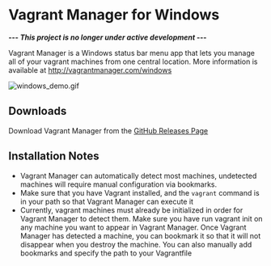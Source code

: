 # Vagrant Manager for Windows

**--- _This project is no longer under active development_ ---**

Vagrant Manager is a Windows status bar menu app that lets you manage all of your vagrant machines from one central location.
More information is available at http://vagrantmanager.com/windows

![windows_demo.gif](http://vagrantmanager.com/windows_demo.gif)

## Downloads
Download Vagrant Manager from the [GitHub Releases Page](https://github.com/lanayotech/vagrant-manager-windows/releases)

## Installation Notes
* Vagrant Manager can automatically detect most machines, undetected machines will require manual configuration via bookmarks.
* Make sure that you have Vagrant installed, and the `vagrant` command is in your path so that Vagrant Manager can execute it
* Currently, vagrant machines must already be initialized in order for Vagrant Manager to detect them. Make sure you have run vagrant init on any machine you want to appear in Vagrant Manager. Once Vagrant Manager has detected a machine, you can bookmark it so that it will not disappear when you destroy the machine. You can also manually add bookmarks and specify the path to your Vagrantfile
